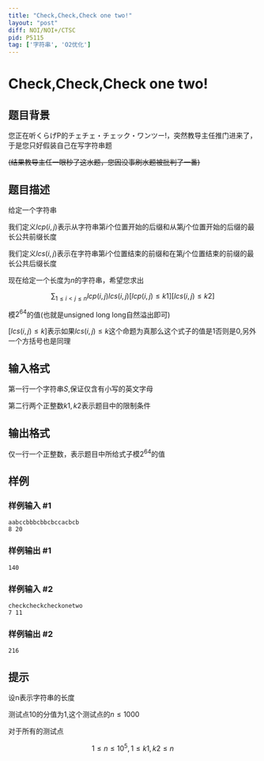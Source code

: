 ```yaml
---
title: "Check,Check,Check one two!"
layout: "post"
diff: NOI/NOI+/CTSC
pid: P5115
tag: ['字符串', 'O2优化']
---
```

# Check,Check,Check one two!
## 题目背景

您正在听くらげP的チェチェ・チェック・ワンツー!，突然教导主任推门进来了，于是您只好假装自己在写字符串题

~~(结果教导主任一眼秒了这水题，您因没事刷水题被批判了一番)~~
## 题目描述

给定一个字符串

我们定义$lcp(i,j)$表示从字符串第$i$个位置开始的后缀和从第$j$个位置开始的后缀的最长公共前缀长度

我们定义$lcs(i,j)$表示在字符串第$i$个位置结束的前缀和在第$j$个位置结束的前缀的最长公共后缀长度

现在给定一个长度为$n$的字符串，希望您求出

$$\sum_{1\leq i < j \leq n}lcp(i,j)lcs(i,j)[lcp(i,j)\leq k1][lcs(i,j) \leq k2]$$

模$2^{64}$的值(也就是unsigned long long自然溢出即可)

$[lcs(i,j) \leq k]$表示如果$lcs(i,j) \leq k$这个命题为真那么这个式子的值是1否则是0,另外一个方括号也是同理


## 输入格式

第一行一个字符串$S$,保证仅含有小写的英文字母

第二行两个正整数$k1,k2$表示题目中的限制条件
## 输出格式

仅一行一个正整数，表示题目中所给式子模$2^{64}$的值
## 样例

### 样例输入 #1
```
aabccbbbcbbcbccacbcb
8 20
```
### 样例输出 #1
```
140
```
### 样例输入 #2
```
checkcheckcheckonetwo
7 11
```
### 样例输出 #2
```
216
```
## 提示

设n表示字符串的长度

测试点10的分值为1,这个测试点的$n \leq 1000$

对于所有的测试点

$$1 \leq n \leq 10^5,1\leq k1 , k2 \leq n$$
